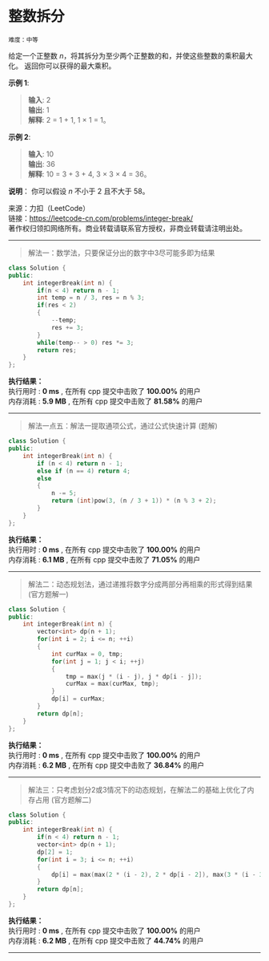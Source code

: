 # 整数拆分 #  
`难度：中等` 

给定一个正整数 *n*，将其拆分为至少两个正整数的和，并使这些整数的乘积最大化。 返回你可以获得的最大乘积。  

**示例 1**:  
>**输入**: 2  
>**输出**: 1  
>**解释**: 2 = 1 + 1, 1 × 1 = 1。  

**示例 2**:  
>**输入**: 10  
>**输出**: 36  
>**解释**: 10 = 3 + 3 + 4, 3 × 3 × 4 = 36。  

**说明**： 你可以假设 *n* 不小于 2 且不大于 58。

来源：力扣（LeetCode）  
链接：https://leetcode-cn.com/problems/integer-break/  
著作权归领扣网络所有。商业转载请联系官方授权，非商业转载请注明出处。  

---  
>解法一：数学法，只要保证分出的数字中3尽可能多即为结果  

```C++  
class Solution {
public:
    int integerBreak(int n) {
        if(n < 4) return n - 1;
        int temp = n / 3, res = n % 3;
        if(res < 2)
        {
            --temp;
            res += 3;
        }
        while(temp-- > 0) res *= 3;
        return res;
    }
};
```  

**执行结果：**  
执行用时 : **0 ms** , 在所有 cpp 提交中击败了 **100.00%** 的用户  
内存消耗 : **5.9 MB** , 在所有 cpp 提交中击败了 **81.58%** 的用户  

---  
>解法一点五：解法一提取通项公式，通过公式快速计算 (题解)  

```C++  
class Solution {
public:
    int integerBreak(int n) {
        if (n < 4) return n - 1;
        else if (n == 4) return 4;
        else
        {
            n -= 5;
            return (int)pow(3, (n / 3 + 1)) * (n % 3 + 2);
        }
    }
};
```  

**执行结果：**  
执行用时 : **0 ms** , 在所有 cpp 提交中击败了 **100.00%** 的用户  
内存消耗 : **6.1 MB** , 在所有 cpp 提交中击败了 **71.05%** 的用户  

---  
>解法二：动态规划法，通过递推将数字分成两部分再相乘的形式得到结果 (官方题解一)  

```C++  
class Solution {
public:
    int integerBreak(int n) {
        vector<int> dp(n + 1);
        for(int i = 2; i <= n; ++i)
        {
            int curMax = 0, tmp;
            for(int j = 1; j < i; ++j)
            {
                tmp = max(j * (i - j), j * dp[i - j]);
                curMax = max(curMax, tmp);
            }
            dp[i] = curMax;
        }
        return dp[n];
    }
};
``` 

**执行结果：**  
执行用时 : **0 ms** , 在所有 cpp 提交中击败了 **100.00%** 的用户  
内存消耗 : **6.2 MB** , 在所有 cpp 提交中击败了 **36.84%** 的用户  

---  
>解法三：只考虑划分2或3情况下的动态规划，在解法二的基础上优化了内存占用 (官方题解二)  

```C++  
class Solution {
public:
    int integerBreak(int n) {
        if(n < 4) return n - 1;
        vector<int> dp(n + 1);
        dp[2] = 1;
        for(int i = 3; i <= n; ++i)
        {
            dp[i] = max(max(2 * (i - 2), 2 * dp[i - 2]), max(3 * (i - 3), 3 * dp[i - 3]));
        }
        return dp[n];
    }
};
```  

**执行结果：**  
执行用时 : **0 ms** , 在所有 cpp 提交中击败了 **100.00%** 的用户  
内存消耗 : **6.2 MB** , 在所有 cpp 提交中击败了 **44.74%** 的用户  

---  